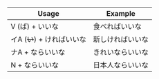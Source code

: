 |Usage|Example|
|-|-|
|V (ば) + いいな|食べればいいな|
|イA (~~い~~) + ければいいな|新しければいいな|
|ナA + ならいいな|きれいならいいな|
|N + ならいいな|日本人ならいいな|